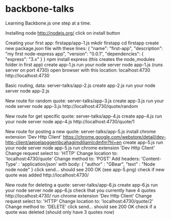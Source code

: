 backbone-talks
==============

Learning Backbone.js one step at a time.

Installing node
http://nodejs.org/ 
click on install button

Creating your first app: firstapp/app-1.js
mkdir firstapp
cd firstapp
create new package.json file with these lines:
{
  "name": "first-app",
  "description": "my first node-express app",
  "version": "0.0.1",
  "dependencies": {
    "express": "3.x"
  }
}
npm install express
(this creates the node_modules folder in first app)
create app-1.js 
run your node server
node app-1.js
(runs server on port 4730)
open browser with this location: localhost:4730
http://localhost:4730

Basic routing, data: server-talks/app-2.js
create app-2.js
run your node server
node app-2.js 

New route for random quote: server-talks/app-3.js
create app-3.js
run your node server
node app-3.js
http://localhost:4730/quote/random

New route for get specific quote: server-talks/app-4.js
create app-4.js
run your node server
node app-4.js
http://localhost:4730/quote/1

New route for posting a new quote: server-talks/app-5.js
install chrome extension 'Dev Http Client'
https://chrome.google.com/webstore/detail/dev-http-client/aejoelaoggembcahagimdiliamlcdmfm?hl=en
create app-5.js
run your node server
node app-5.js
run chrome extension 'Dev Http Client'
Change request select to: 'HTTP'
Change location to: 'localhost:4730/quote'
Change method to: 'POST'
Add headers: 'Content-Type' : 'application/json' with body:
{ "author" : "GBear", "text" : "Node node node" }
click send… should see 200 OK (see app-5.png)
check if new quote was added
http://localhost:4730/

New route for deleting a quote: server-talks/app-6.js
create app-6.js
run your node server
node app-6.js
check that you currently have 4 quotes
http://localhost:4730/
run chrome extension 'Dev Http Client'
Change request select to: 'HTTP'
Change location to: 'localhost:4730/quote/2'
Change method to: 'DELETE'
click send… should see 200 OK
check if a quote was deleted (should only have 3 quotes now)
